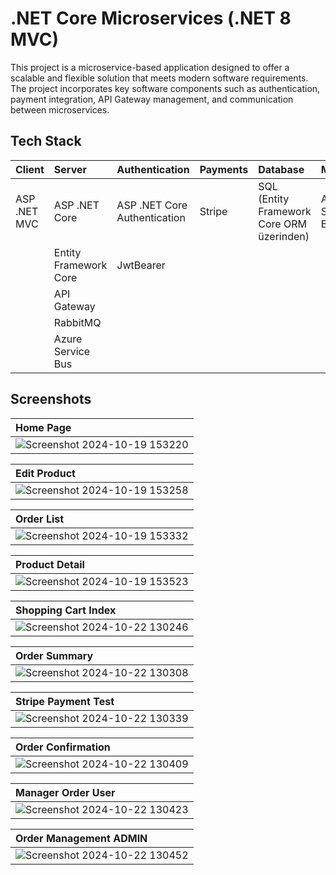 
# .NET Core Microservices (.NET 8 MVC)

This project is a microservice-based application designed to offer a scalable and flexible solution that meets modern software requirements. The project incorporates key software components such as authentication, payment integration, API Gateway management, and communication between microservices.

##




## Tech Stack

| **Client**            | **Server**                | **Authentication**           | **Payments** | **Database**                            | **Messaging**         | **Operations**                    |
| :-------------------- | :------------------------ | :---------------------------- | :-----------| :-------------------------------------- | :-------------------- | :-------------------------------- |
| ASP .NET MVC          | ASP .NET Core             | ASP .NET Core Authentication | Stripe      | SQL (Entity Framework Core ORM üzerinden) | Azure Service Bus              | CRUD (Create, Read, Update, Delete) |
|                       | Entity Framework Core     | JwtBearer                    |             |                                        |     |                                   |
|                       | API Gateway               |                               |             |                                        |                       |                                   |
|                       | RabbitMQ                  |                               |             |                                        |                       |                                   |
|                       | Azure Service Bus         |                               |             |                                        |                       |                                   |


## Screenshots
| **Home Page** | 
| :-------- | 
| ![Screenshot 2024-10-19 153220](https://github.com/user-attachments/assets/ead9a7f4-6d60-4e03-acd9-2f079665818d)|

| **Edit Product** | 
| :-------- | 
| ![Screenshot 2024-10-19 153258](https://github.com/user-attachments/assets/cdf82135-7717-48c9-9d5e-0140f5d19148)|

| **Order List** | 
| :-------- | 
|![Screenshot 2024-10-19 153332](https://github.com/user-attachments/assets/3612deb8-15e6-44fe-9073-cdbde8541975)|

| **Product Detail** | 
| :-------- | 
|![Screenshot 2024-10-19 153523](https://github.com/user-attachments/assets/bdda35d1-c7a7-4df7-b6e6-d8cdbe4eba20)|

| **Shopping Cart Index** | 
| :-------- | 
|![Screenshot 2024-10-22 130246](https://github.com/user-attachments/assets/c76edcb2-727e-4720-a70a-56b0e279a20d)|

| **Order Summary** | 
| :-------- | 
|![Screenshot 2024-10-22 130308](https://github.com/user-attachments/assets/9394d7dc-233f-4126-90ed-4788917102a3)|

| **Stripe Payment Test** | 
| :-------- | 
|![Screenshot 2024-10-22 130339](https://github.com/user-attachments/assets/1604a868-5676-4e85-a8f8-300d395b59c6)|

| **Order Confirmation** | 
| :-------- | 
|![Screenshot 2024-10-22 130409](https://github.com/user-attachments/assets/9c2f080f-9323-4778-bb08-b5197973e6d0)|

| **Manager Order User** | 
| :-------- | 
|![Screenshot 2024-10-22 130423](https://github.com/user-attachments/assets/2906487f-409f-49a8-a0af-14738d4d5cfd)|

| **Order Management ADMIN** | 
| :-------- | 
|![Screenshot 2024-10-22 130452](https://github.com/user-attachments/assets/6979224e-f0bb-4566-a5d4-8390b7c87332)|





